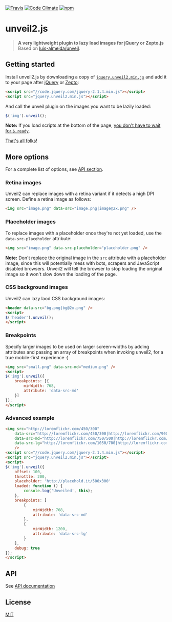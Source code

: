 [![Travis](https://img.shields.io/travis/nabble/unveil2.svg)](https://travis-ci.org/nabble/unveil2)
[![Code Climate](https://img.shields.io/codeclimate/github/nabble/unveil2.svg)](https://codeclimate.com/github/nabble/unveil2)
[![npm](https://img.shields.io/npm/v/unveil2.svg)](https://www.npmjs.com/package/unveil2)

# unveil2.js

> __A very lightweight plugin to lazy load images for jQuery or Zepto.js__  
> Based on [luis-almeida/unveil](https://github.com/luis-almeida/unveil).

## Getting started

Install unveil2.js by downloading a copy of [`jquery.unveil2.min.js`](https://raw.githubusercontent.com/nabble/unveil2/develop/dist/jquery.unveil2.min.js) and add it to your page after [jQuery](http://jquery.com) or [Zepto](http://zeptojs.com):

```html
<script src="//code.jquery.com/jquery-2.1.4.min.js"></script>
<script src="jquery.unveil2.min.js"></script>
```

And call the unveil plugin on the images you want to be lazily loaded:

```js
$('img').unveil();
```

__Note:__ If you load scripts at the bottom of the page, [you don't have to wait for `$.ready`](http://stackoverflow.com/a/9558601/938297).

[That's all folks](https://www.youtube.com/watch?v=gBzJGckMYO4)!

## More options

For a complete list of options, see [API section](http://nabble.github.io/unveil2/docs/api.html).

### Retina images

Unveil2 can replace images with a retina variant if it detects a high DPI screen. Define a retina image as follows:

```html
<img src="image.png" data-src="image.png|image@2x.png" />
```

### Placeholder images

To replace images with a placeholder once they're not yet loaded, use the `data-src-placeholder` attribute:

```html
<img src="image.png" data-src-placeholder="placeholder.png" />
```

__Note:__ Don't replace the original image in the `src` attribute with a placeholder image, since this will potentially mess with bots, scrapers and JavaScript disabled browsers. Unveil2 will tell the browser to stop loading the original image so it won't slow down the loading of the page.

### CSS background images

Unveil2 can lazy laod CSS background images:

```html
<header data-src="bg.png|bg@2x.png" />
<script>
$('header').unveil();
</script>
```

### Breakpoints

Specify larger images to be used on larger screen-widths by adding attributes and passing an array of breakpoints when invoking unveil2, for a true mobile-first experience :)

```html
<img src="small.png" data-src-md="medium.png" />
<script>
$('img').unveil({
    breakpoints: [{
        minWidth: 768,
        attribute: 'data-src-md'
    }]
});
</script>
```

### Advanced example

```html
<img src="http://loremflickr.com/450/300"
    data-src="http://loremflickr.com/450/300|http://loremflickr.com/900/600"
    data-src-md="http://loremflickr.com/750/500|http://loremflickr.com/1500/1000"
    data-src-lg="http://loremflickr.com/1050/700|http://loremflickr.com/2100/1400"
    />
<script src="//code.jquery.com/jquery-2.1.4.min.js"></script>
<script src="jquery.unveil2.min.js"></script>
<script>
$('img').unveil({
    offset: 100,
    throttle: 200,
    placeholder: 'http://placehold.it/500x300'
    loaded: function () {
        console.log('Unveiled', this);
    },
    breakpoints: [
        {
            minWidth: 768,
            attribute: 'data-src-md'
        },
        {
            minWidth: 1200,
            attribute: 'data-src-lg'
        }
    ],
    debug: true
});
</script>
```

## API

See [API documentation](http://nabble.github.io/unveil2/docs/api.html)

## License

[MIT](http://opensource.org/licenses/MIT)